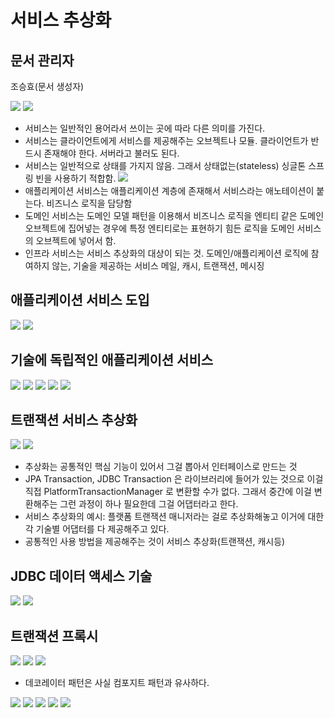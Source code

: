 # 서비스 추상화

## 문서 관리자

조승효(문서 생성자)

![](./img/스프링에대한오해.png)
![](./img/빈계층구조.png)

- 서비스는 일반적인 용어라서 쓰이는 곳에 따라 다른 의미를 가진다.
- 서비스는 클라이언트에게 서비스를 제공해주는 오브젝트나 모듈. 클라이언트가 반드시 존재해야 한다. 서버라고 불러도 된다.
- 서비스는 일반적으로 상태를 가지지 않음. 그래서 상태없는(stateless) 싱글톤 스프링 빈을 사용하기 적합함.
  ![](./img/서비스의종류.png)
- 애플리케이션 서비스는 애플리케이션 계층에 존재해서 서비스라는 애노테이션이 붙는다. 비즈니스 로직을 담당함
- 도메인 서비스는 도메인 모델 패턴을 이용해서 비즈니스 로직을 엔티티 같은 도메인 오브젝트에 집어넣는 경우에 특정 엔티티로는 표현하기 힘든 로직을 도메인 서비스의 오브젝트에 넣어서 함.
- 인프라 서비스는 서비스 추상화의 대상이 되는 것. 도메인/애플리케이션 로직에 참여하지 않는, 기술을 제공하는 서비스 메일, 캐시, 트랜잭션, 메시징

## 애플리케이션 서비스 도입

![](./img/애플리케이션서비스.png)
![](./img/애플리케이션서비스2.png)

## 기술에 독립적인 애플리케이션 서비스

![](./img/OrderService.png)
![](./img/Order.png)
![](./img/Order에서JPA메타데이터분리.png)
![](./img/특정기술에의존하지않는애플리케이션서비스만들기.png)
![](./img/order%20dip.png)

## 트랜잭션 서비스 추상화

![](./img/서비스추상화.png)
![](./img/트랜잭션을%20관리하는%20오브젝트의%20추상화.png)

- 추상화는 공통적인 핵심 기능이 있어서 그걸 뽑아서 인터페이스로 만드는 것
- JPA Transaction, JDBC Transaction 은 라이브러리에 들어가 있는 것으로 이걸 직접 PlatformTransactionManager 로 변환할 수가 없다. 그래서 중간에 이걸 변환해주는 그런 과정이 하나 필요한데 그걸 어댑터라고 한다.
- 서비스 추상화의 예시: 플랫폼 트랜잭션 매니저라는 걸로 추상화해놓고 이거에 대한 각 기술별 어댑터를 다 제공해주고 있다.
- 공통적인 사용 방법을 제공해주는 것이 서비스 추상화(트랜잭션, 캐시등)

## JDBC 데이터 액세스 기술

![](./img/JdbcClient.png)
![](./img/DataSourceTransactionManager.png)

## 트랜잭션 프록시

![](./img/OrderService에서기술관련코드제거.png)
![](./img/트랜잭션테스트.png)
![](./img/데코레이터패턴.png)

- 데코레이터 패턴은 사실 컴포지트 패턴과 유사하다.

![](./img/프록시패턴.png)
![](./img/트랜잭션프록시.png)
![](./img/트랜잭션프록시적용.png)
![](./img/스프링이만들어주는트랜잭션프록시.png)
![](./img/AOP.png)
